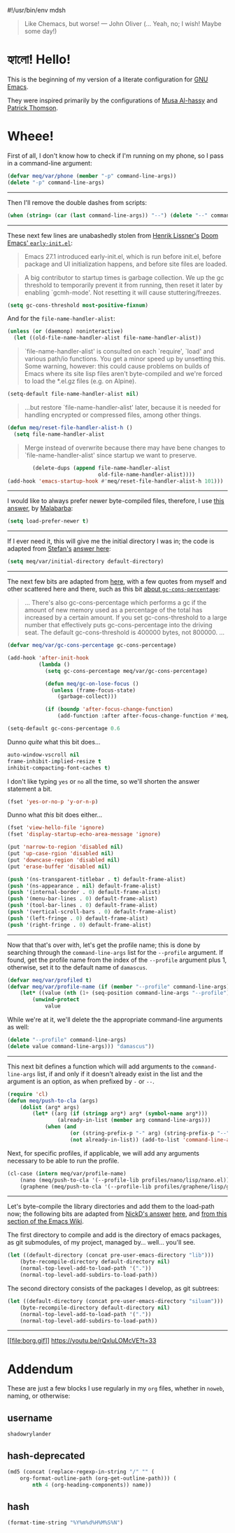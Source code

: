 #!/usr/bin/env mdsh

> Like Chemacs, but worse! — John Oliver (… Yeah, no; I wish! Maybe some
> day!)

# হ্যালো! Hello!

This is the beginning of my version of a literate configuration for [GNU
Emacs](https://www.gnu.org/software/emacs/).

They were inspired primarily by the configurations of [Musa
Al-hassy](https://alhassy.github.io/emacs.d/index.html) and [Patrick
Thomson](https://github.com/patrickt/emacs).

# Wheee!

First of all, I don't know how to check if I'm running on my phone, so I
pass in a command-line argument:

``` commonlisp
(defvar meq/var/phone (member "-p" command-line-args))
(delete "-p" command-line-args)
```

------------------------------------------------------------------------

Then I'll remove the double dashes from scripts:

``` commonlisp
(when (string= (car (last command-line-args)) "--") (delete "--" command-line-args))
```

------------------------------------------------------------------------

These next few lines are unabashedly stolen from [Henrik
Lissner's](https://github.com/hlissner) [Doom Emacs'
`early-init.el`](https://github.com/hlissner/doom-emacs/blob/develop/early-init.el):

> Emacs 27.1 introduced early-init.el, which is run before init.el,
> before package and UI initialization happens, and before site files
> are loaded.

> A big contributor to startup times is garbage collection. We up the gc
> threshold to temporarily prevent it from running, then reset it later
> by enabling \`gcmh-mode'. Not resetting it will cause
> stuttering/freezes.

``` commonlisp
(setq gc-cons-threshold most-positive-fixnum)
```

And for the `file-name-handler-alist`:

``` commonlisp
(unless (or (daemonp) noninteractive)
  (let ((old-file-name-handler-alist file-name-handler-alist))
```

> \`file-name-handler-alist' is consulted on each \`require', \`load'
> and various path/io functions. You get a minor speed up by unsetting
> this. Some warning, however: this could cause problems on builds of
> Emacs where its site lisp files aren't byte-compiled and we're forced
> to load the \*.el.gz files (e.g. on Alpine).

``` commonlisp
(setq-default file-name-handler-alist nil)
```

> …but restore \`file-name-handler-alist' later, because it is needed
> for handling encrypted or compressed files, among other things.

``` commonlisp
(defun meq/reset-file-handler-alist-h ()
  (setq file-name-handler-alist
```

> Merge instead of overwrite because there may have bene changes to
> \`file-name-handler-alist' since startup we want to preserve.

``` commonlisp
        (delete-dups (append file-name-handler-alist
                             old-file-name-handler-alist))))
(add-hook 'emacs-startup-hook #'meq/reset-file-handler-alist-h 101)))
```

------------------------------------------------------------------------

I would like to always prefer newer byte-compiled files, therefore, I
use [this answer](https://emacs.stackexchange.com/a/186/31428), by
[Malabarba](https://emacs.stackexchange.com/users/50/malabarba):

``` commonlisp
(setq load-prefer-newer t)
```

------------------------------------------------------------------------

If I ever need it, this will give me the initial directory I was in; the
code is adapted from
[Stefan's](https://emacs.stackexchange.com/users/1979/stefan) [answer
here](https://emacs.stackexchange.com/a/31662/31428):

``` commonlisp
(setq meq/var/initial-directory default-directory)
```

------------------------------------------------------------------------

The next few bits are adapted from
[here](https://www.reddit.com/r/emacs/comments/dppmqj/do_i_even_need_to_leverage_earlyinitel_if_i_have/?utm_source=amp&utm_medium=&utm_content=post_body),
with a few quotes from myself and other scattered here and there, such
as this bit [about
`gc-cons-percentage`](https://www.reddit.com/r/emacs/comments/41m7x3/why_are_you_changing_gcconsthreshold/cz3t775?utm_source=share&utm_medium=web2x&context=3):

> … There's also gc-cons-percentage which performs a gc if the amount of
> new memory used as a percentage of the total has increased by a
> certain amount. If you set gc-cons-threshold to a large number that
> effectively puts gc-cons-percentage into the driving seat. The default
> gc-cons-threshold is 400000 bytes, not 800000. …

``` commonlisp
(defvar meq/var/gc-cons-percentage gc-cons-percentage)

(add-hook 'after-init-hook
          (lambda ()
            (setq gc-cons-percentage meq/var/gc-cons-percentage)

            (defun meq/gc-on-lose-focus ()
              (unless (frame-focus-state)
                (garbage-collect)))

            (if (boundp 'after-focus-change-function)
                (add-function :after after-focus-change-function #'meq/gc-on-lose-focus))))

(setq-default gc-cons-percentage 0.6
```

Dunno *quite* what this bit does…

``` commonlisp
auto-window-vscroll nil
frame-inhibit-implied-resize t
inhibit-compacting-font-caches t)
```

I don't like typing `yes` or `no` all the time, so we'll shorten the
answer statement a bit.

``` commonlisp
(fset 'yes-or-no-p 'y-or-n-p)
```

Dunno what *this* bit does either…

``` commonlisp
(fset 'view-hello-file 'ignore)
(fset 'display-startup-echo-area-message 'ignore)

(put 'narrow-to-region 'disabled nil)
(put 'up-case-rgion 'disabled nil)
(put 'downcase-region 'disabled nil)
(put 'erase-buffer 'disabled nil)

(push '(ns-transparent-titlebar . t) default-frame-alist)
(push '(ns-appearance . nil) default-frame-alist)
(push '(internal-border . 0) default-frame-alist)
(push '(menu-bar-lines . 0) default-frame-alist)
(push '(tool-bar-lines . 0) default-frame-alist)
(push '(vertical-scroll-bars . 0) default-frame-alist)
(push '(left-fringe . 0) default-frame-alist)
(push '(right-fringe . 0) default-frame-alist)
```

------------------------------------------------------------------------

Now that that's over with, let's get the profile name; this is done by
searching through the `command-line-args` list for the `--profile`
argument. If found, get the profile name from the index of the
`--profile` argument plus 1, otherwise, set it to the default name of
`damascus`.

``` commonlisp
(defvar meq/var/profiled t)
(defvar meq/var/profile-name (if (member "--profile" command-line-args)
    (let* ((value (nth (1+ (seq-position command-line-args "--profile")) command-line-args)))
        (unwind-protect
            value
```

While we're at it, we'll delete the the appropriate command-line
arguments as well:

``` commonlisp
(delete "--profile" command-line-args)
(delete value command-line-args))) "damascus"))
```

------------------------------------------------------------------------

This next bit defines a function which will add arguments to the
`command-line-args` list, if and only if it doesn't already exist in the
list and the argument is an option, as when prefixed by `-` or `--`.

``` commonlisp
(require 'cl)
(defun meq/push-to-cla (args)
    (dolist (arg* args)
        (let* ((arg (if (stringp arg*) arg* (symbol-name arg*)))
                (already-in-list (member arg command-line-args)))
            (when (and
                    (or (string-prefix-p "-" arg) (string-prefix-p "--" arg))
                    (not already-in-list)) (add-to-list 'command-line-args arg t)))))
```

Next, for specific profiles, if applicable, we will add any arguments
necessary to be able to run the profile.

``` commonlisp
(cl-case (intern meq/var/profile-name)
    (nano (meq/push-to-cla '(--profile-lib profiles/nano/lisp/nano.el)))
    (graphene (meq/push-to-cla '(--profile-lib profiles/graphene/lisp/graphene.el))))
```

------------------------------------------------------------------------

Let's byte-compile the library directories and add them to the load-path
now; the following bits are adapted from [NickD's
answer](https://emacs.stackexchange.com/users/14825/nickd)
[here](https://emacs.stackexchange.com/a/55415/31428), and [from this
section of the Emacs
Wiki](https://www.emacswiki.org/emacs/LoadPath#h5o-2).

The first directory to compile and add is the directory of emacs
packages, as git submodules, of my project, managed by… well… you'll
see.

``` commonlisp
(let ((default-directory (concat pre-user-emacs-directory "lib")))
    (byte-recompile-directory default-directory nil)
    (normal-top-level-add-to-load-path '("."))
    (normal-top-level-add-subdirs-to-load-path))
```

The second directory consists of the packages I develop, as git
subtrees:

``` commonlisp
(let ((default-directory (concat pre-user-emacs-directory "siluam")))
    (byte-recompile-directory default-directory nil)
    (normal-top-level-add-to-load-path '("."))
    (normal-top-level-add-subdirs-to-load-path))
```

------------------------------------------------------------------------

[\[\[<file:borg.gif>](https://github.com/emacscollective/borg)\]\]
<https://youtu.be/rQxluLOMcVE?t=33>

# Addendum

These are just a few blocks I use regularly in my `org` files, whether
in `noweb`, naming, or otherwise:

## username

``` text
shadowrylander
```

## hash-deprecated

``` commonlisp
(md5 (concat (replace-regexp-in-string "/" "" (
    org-format-outline-path (org-get-outline-path))) (
        nth 4 (org-heading-components)) name))
```

## hash

``` commonlisp
(format-time-string "%Y%m%d%H%M%S%N")
```

